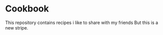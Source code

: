 # Cookbook
This repository contains recipes i like to share with my friends
But this is a new stripe.
